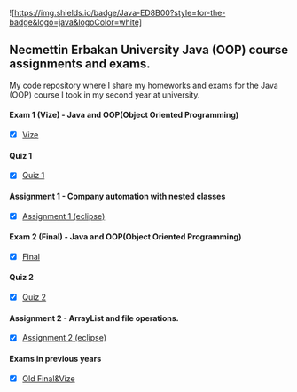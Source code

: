![https://img.shields.io/badge/Java-ED8B00?style=for-the-badge&logo=java&logoColor=white]

## Necmettin Erbakan University Java (OOP) course assignments and exams.

My code repository where I share my homeworks and exams for the Java (OOP) course I took in my second year at university.


#### Exam 1 (Vize) - Java and OOP(Object Oriented Programming)

* [x] [Vize](/Vize)


#### Quiz 1

* [x] [Quiz 1](/NEU_OOP_Quiz)


#### Assignment 1 - Company automation with nested classes

* [x] [Assignment 1 (eclipse)](/Odev)


#### Exam 2 (Final) - Java and OOP(Object Oriented Programming)

* [x] [Final](/Final)


#### Quiz 2

* [x] [Quiz 2](/NEU_OOP_Quiz2)


#### Assignment 2 - ArrayList and file operations.

* [x] [Assignment 2 (eclipse)](/Odev1)


#### Exams in previous years

* [x] [Old Final&Vize](/NEU_GECMIS_SINAV_SORULARİ)
